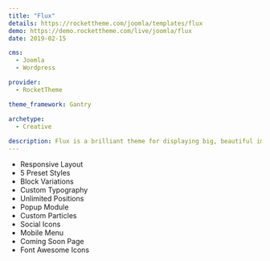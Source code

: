 ```yaml
---
title: "Flux"
details: https://rockettheme.com/joomla/templates/flux
demo: https://demo.rockettheme.com/live/joomla/flux
date: 2019-02-15

cms: 
  - Joomla
  - Wordpress

provider: 
  - RocketTheme

theme_framework: Gantry

archetype:
  - Creative
  
description: Flux is a brilliant theme for displaying big, beautiful images alongside modern charts and text. It features several new premium particles that make it easy to create easy-to-read charts, calendars, content blocks, and more.
---
```


* Responsive Layout
* 5 Preset Styles
* Block Variations
* Custom Typography
* Unlimited Positions
* Popup Module
* Custom Particles
* Social Icons
* Mobile Menu
* Coming Soon Page
* Font Awesome Icons	